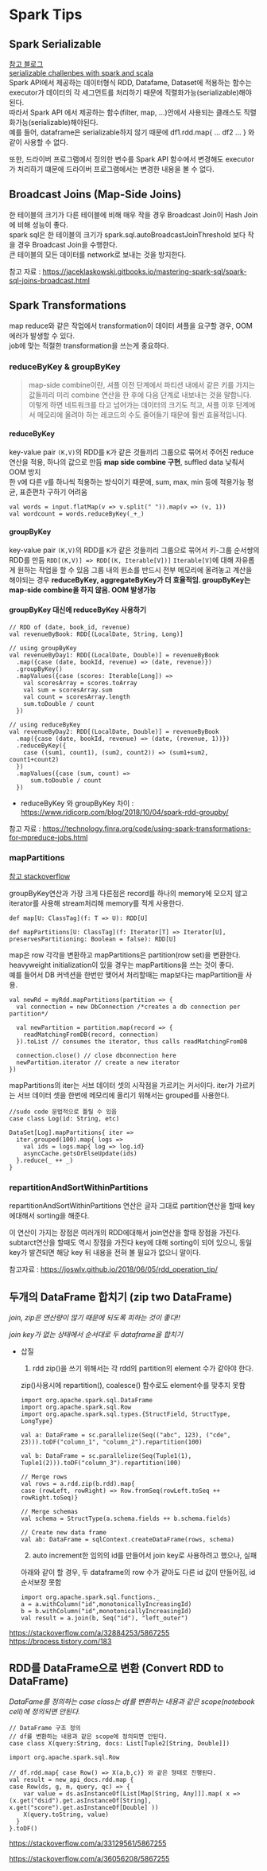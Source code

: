 # Spark Tips

## Spark Serializable
[참고 블로그](https://12bme.tistory.com/436)\
[serializable challenbes with spark and scala](https://medium.com/onzo-tech/serialization-challenges-with-spark-and-scala-a2287cd51c54)\
Spark API에서 제공하는 데이터형식 RDD, Datafame, Dataset에 적용하는 함수는 executor가 데이터의 각 세그먼트를 처리하기 때문에 직렬화가능(serializable)해야 된다.\
따라서 Spark API 에서 제공하는 함수(filter, map, ...)안에서 사용되는 클래스도 직렬화가능(serializable)해야된다.\
예를 들어, dataframe은 serializable하지 않기 때문에 df1.rdd.map{ ... df2 ... } 와 같이 사용할 수 없다.

또한, 드라이버 프로그램에서 정의한 변수를 Spark API 함수에서 변경해도 executor가 처리하기 떄문에 드라이버 프로그램에서는 변경한 내용을 볼 수 없다.

## Broadcast Joins (Map-Side Joins)
한 테이블의 크기가 다른 테이블에 비해 매우 작을 경우 Broadcast Join이 Hash Join에 비해 성능이 좋다.  
spark sql은 한 테이블의 크기가 spark.sql.autoBroadcastJoinThreshold 보다 작을 경우 Broadcast Join을 수행한다.  
큰 테이블의 모든 데이터를 network로 보내는 것을 방지한다.  

참고 자료 : https://jaceklaskowski.gitbooks.io/mastering-spark-sql/spark-sql-joins-broadcast.html

## Spark Transformations
map reduce와 같은 작업에서 transformation이 데이터 셔플을 요구할 경우, OOM 에러가 발생할 수 있다.  
job에 맞는 적절한 transformation을 쓰는게 중요하다.  


### reduceByKey & groupByKey

> map-side combine이란, 셔플 이전 단계에서 파티션 내에서 같은 키를 가지는 값들끼리 미리 combine 연산을 한 후에 다음 단계로 내보내는 것을 말합니다.   이렇게 하면 네트워크를 타고 넘어가는 데이터의 크기도 적고, 셔플 이후 단계에서 메모리에 올려야 하는 레코드의 수도 줄어들기 때문에 훨씬 효율적입니다.  

#### reduceByKey
key-value pair `(K,V)`의 RDD를 `K`가 같은 것들끼리 그룹으로 묶어서 주어진 reduce 연산을 적용, 하나의 값으로 만듬
**map side combine 구현**, suffled data 낮춰서 OOM 방지  
한 `V`에 다른 `V`를 하나씩 적용하는 방식이기 때문에, sum, max, min 등에 적용가능
평균, 표준편차 구하기 어려움   
```
val words = input.flatMap(v => v.split(" ")).map(v => (v, 1))
val wordcount = words.reduceByKey(_+_)
```

#### groupByKey
key-value pair `(K,V)`의 RDD를 `K`가 같은 것들끼리 그룹으로 묶어서 키-그룹 순서쌍의 RDD를 만듬
`RDD[(K,V)] => RDD[(K, Iterable[V])]`
`Iterable[V]`에 대해 자유롭게 원하는 작업을 할 수 있음
그룹 내의 원소를 반드시 전부 메모리에 올려놓고 계산을 해야되는 경우
**reduceByKey, aggregateByKey가 더 효율적임. groupByKey는 map-side combine을 하지 않음. OOM 발생가능**

#### groupByKey 대신에 reduceByKey 사용하기
```
// RDD of (date, book_id, revenue)
val revenueByBook: RDD[(LocalDate, String, Long)]

// using groupByKey
val revenueByDay1: RDD[(LocalDate, Double)] = revenueByBook
  .map({case (date, bookId, revenue) => (date, revenue)})
  .groupByKey()
  .mapValues({case (scores: Iterable[Long]) =>
    val scoresArray = scores.toArray
    val sum = scoresArray.sum
    val count = scoresArray.length
    sum.toDouble / count
  })

// using reduceByKey
val revenueByDay2: RDD[(LocalDate, Double)] = revenueByBook
  .map({case (date, bookId, revenue) => (date, (revenue, 1))})
  .reduceByKey({
    case ((sum1, count1), (sum2, count2)) => (sum1+sum2, count1+count2)
  })
  .mapValues({case (sum, count) =>
      sum.toDouble / count
  })

```

* reduceByKey 와 groupByKey 차이 : https://www.ridicorp.com/blog/2018/10/04/spark-rdd-groupby/


참고 자료 : https://technology.finra.org/code/using-spark-transformations-for-mpreduce-jobs.html


### mapPartitions
[참고 stackoverflow](https://stackoverflow.com/a/39203798/5867255)

groupByKey연산과 가장 크게 다른점은 record를 하나의 memory에 모으지 않고 iterator를 사용해 stream처리해 memory를 적게 사용한다.  

```
def map[U: ClassTag](f: T => U): RDD[U]
```

```
def mapPartitions[U: ClassTag](f: Iterator[T] => Iterator[U], preservesPartitioning: Boolean = false): RDD[U]
```

map은 row 각각을 변환하고 mapPartitions은 partition(row set)을 변환한다.
heavyweight initialization이 있을 경우는 mapPartitions을 쓰는 것이 좋다.  
예를 들어서 DB 커넥션을 한번만 맺어서 처리할때는 map보다는 mapPartition을 사용.  

```
val newRd = myRdd.mapPartitions(partition => {
  val connection = new DbConnection /*creates a db connection per partition*/

  val newPartition = partition.map(record => {
    readMatchingFromDB(record, connection)
  }).toList // consumes the iterator, thus calls readMatchingFromDB

  connection.close() // close dbconnection here
  newPartition.iterator // create a new iterator
})
```

mapPartitions의 iter는 서브 데이터 셋의 시작점을 가르키는 커서이다.
iter가 가르키는 서브 데이터 셋을 한번에 메모리에 올리기 위해서는 grouped를 사용한다.
```
//sudo code 문법적으로 틀릴 수 있음
case class Log(id: String, etc)

DataSet[Log].mapPartitions{ iter =>
  iter.grouped(100).map{ logs =>
    val ids = logs.map{ log => log.id}
    asyncCache.getsOrElseUpdate(ids)
  }.reduce(_ ++ _)
}
```

### repartitionAndSortWithinPartitions

repartitionAndSortWithinPartitions 연산은 글자 그대로 partition연산을 할때 key에대해서 sorting을 해준다.

이 연산이 가지는 장점은 여러개의 RDD에대해서 join연산을 할때 장점을 가진다. subtarct연산을 할때도 역시 장점을 가진다 key에 대해 sorting이 되어 있으니, 동일 key가 발견되면 해당 key 뒤 내용을 전혀 볼 필요가 없으니 말이다.

참고자료 : https://joswlv.github.io/2018/06/05/rdd_operation_tip/

## 두개의 DataFrame 합치기 (zip two DataFrame)
 *join, zip은 연산량이 많기 때문에 되도록 피하는 것이 좋다!!*

 *join key가 없는 상태에서 순서대로 두 dataframe을 합치기*

* 삽질  
  1. rdd zip()을 쓰기 위해서는 각 rdd의 partition의 element 수가 같아야 한다.

    zip()사용시에 repartition(), coalesce() 함수로도 element수를 맞추지 못함

    ```
    import org.apache.spark.sql.DataFrame
    import org.apache.spark.sql.Row
    import org.apache.spark.sql.types.{StructField, StructType, LongType}

    val a: DataFrame = sc.parallelize(Seq(("abc", 123), ("cde", 23))).toDF("column_1", "column_2").repartition(100)

    val b: DataFrame = sc.parallelize(Seq(Tuple1(1), Tuple1(2))).toDF("column_3").repartition(100)

    // Merge rows
    val rows = a.rdd.zip(b.rdd).map{
    case (rowLeft, rowRight) => Row.fromSeq(rowLeft.toSeq ++ rowRight.toSeq)}

    // Merge schemas
    val schema = StructType(a.schema.fields ++ b.schema.fields)

    // Create new data frame
    val ab: DataFrame = sqlContext.createDataFrame(rows, schema)
    ```

  2. auto increment한 임의의 id를 만들어서 join key로 사용하려고 했으나, 실패

    아래와 같이 할 경우, 두 dataframe의 row 수가 같아도 다른 id 값이 만들어짐, id 순서보장 못함

    ```
    import org.apache.spark.sql.functions._
    a = a.withColumn("id",monotonicallyIncreasingId)
    b = b.withColumn("id",monotonicallyIncreasingId)
    val result = a.join(b, Seq("id"), "left_outer")
    ```


https://stackoverflow.com/a/32884253/5867255
https://brocess.tistory.com/183


## RDD를 DataFrame으로 변환 (Convert RDD to DataFrame)

*DataFame를 정의하는 case class는 df를 변환하는 내용과 같은 scope(notebook cell)에 정의되면 안된다.*

```
// DataFrame 구조 정의
// df를 변환하는 내용과 같은 scope에 정의되면 안된다.  
case class X(query:String, docs: List[Tuple2[String, Double]])

import org.apache.spark.sql.Row

// df.rdd.map{ case Row() => X(a,b,c)} 와 같은 형태로 진행된다.
val result = new_api_docs.rdd.map {
case Row(ds, g, m, query, qc) => {
    var value = ds.asInstanceOf[List[Map[String, Any]]].map( x => (x.get("dsid").get.asInstanceOf[String], x.get("score").get.asInstanceOf[Double] ))
    X(query.toString, value)
  }
}.toDF()
```

https://stackoverflow.com/a/33129561/5867255

https://stackoverflow.com/a/36056208/5867255
